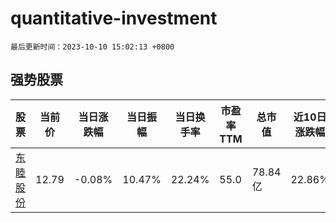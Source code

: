 # quantitative-investment

`最后更新时间：2023-10-10 15:02:13 +0800`

## 强势股票

|股票|当前价|当日涨跌幅|当日振幅|当日换手率|市盈率TTM|总市值|近10日涨跌幅|
|----|----|----|----|----|----|----|----|
|[东睦股份](https://xueqiu.com/S/SH600114)|12.79|-0.08%|10.47%|22.24%|55.0|78.84亿|22.86%|
